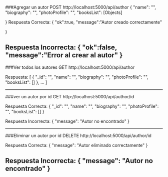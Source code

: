 
###Agregar un autor
POST http://localhost:5000/api/author
{
    "name": "",
    "biography": "",
    "photoProfile": "",
    "booksList": [Objects]

}
Respuesta Correcta:
{
    "ok":true,
    "message":"Autor creado correctamente"

}

Respuesta Incorrecta:
{
    "ok":false,
    "message":"Error al crear al autor"
}
---------------------------------------------------------------------------------

###Ver todos los autores
GET http://localhost:5000/api/author


Respuesta:
[
    {
        "_id": "",
        "name": "",
        "biography": "",
        "photoProfile": "",
        "booksList": []
    }, ...
]


---------------------------------------------------------------------------------
###ver un autor por id
GET http://localhost:5000/api/author/id

Respuesta Correcta:
{
    "_id": "",
    "name": "",
    "biography": "",
    "photoProfile": "",
    "booksList": []
}

Respuesta Incorrecta:
{
    "message": "Autor no encontrado"
}


------------------------------------------------------------------------------------
###Eliminar un autor por id
DELETE http://localhost:5000/api/author/id

Respuesta Correcta:
{
    "message": "Autor eliminado correctamente"
}

Respuesta Incorrecta:
{
    "message": "Autor no encontrado"
}
-------------------------------------------------------------------------------------